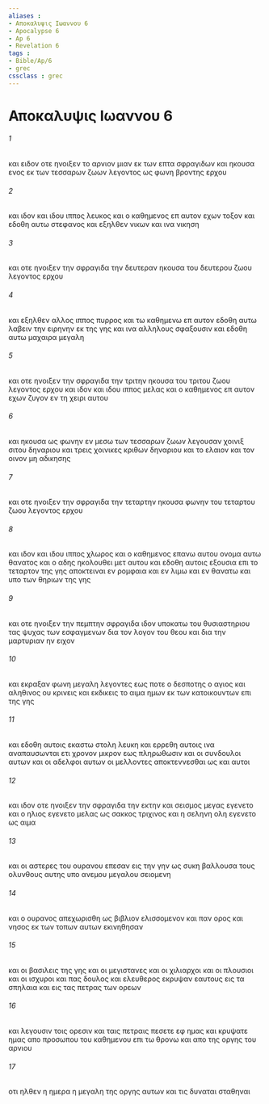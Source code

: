 ```yaml
---
aliases : 
- Αποκαλυψις Ιωαννου 6
- Apocalypse 6
- Ap 6
- Revelation 6
tags : 
- Bible/Ap/6
- grec
cssclass : grec
---
```


# Αποκαλυψις Ιωαννου 6

###### 1
και ειδον οτε ηνοιξεν το αρνιον μιαν εκ των επτα σφραγιδων και ηκουσα ενος εκ των τεσσαρων ζωων λεγοντος ως φωνη βροντης ερχου
###### 2
και ιδον και ιδου ιππος λευκος και ο καθημενος επ αυτον εχων τοξον και εδοθη αυτω στεφανος και εξηλθεν νικων και ινα νικηση
###### 3
και οτε ηνοιξεν την σφραγιδα την δευτεραν ηκουσα του δευτερου ζωου λεγοντος ερχου
###### 4
και εξηλθεν αλλος ιππος πυρρος και τω καθημενω επ αυτον εδοθη αυτω λαβειν την ειρηνην εκ της γης και ινα αλληλους σφαξουσιν και εδοθη αυτω μαχαιρα μεγαλη
###### 5
και οτε ηνοιξεν την σφραγιδα την τριτην ηκουσα του τριτου ζωου λεγοντος ερχου και ιδον και ιδου ιππος μελας και ο καθημενος επ αυτον εχων ζυγον εν τη χειρι αυτου
###### 6
και ηκουσα ως φωνην εν μεσω των τεσσαρων ζωων λεγουσαν χοινιξ σιτου δηναριου και τρεις χοινικες κριθων δηναριου και το ελαιον και τον οινον μη αδικησης
###### 7
και οτε ηνοιξεν την σφραγιδα την τεταρτην ηκουσα φωνην του τεταρτου ζωου λεγοντος ερχου
###### 8
και ιδον και ιδου ιππος χλωρος και ο καθημενος επανω αυτου ονομα αυτω θανατος και ο αδης ηκολουθει μετ αυτου και εδοθη αυτοις εξουσια επι το τεταρτον της γης αποκτειναι εν ρομφαια και εν λιμω και εν θανατω και υπο των θηριων της γης
###### 9
και οτε ηνοιξεν την πεμπτην σφραγιδα ιδον υποκατω του θυσιαστηριου τας ψυχας των εσφαγμενων δια τον λογον του θεου και δια την μαρτυριαν ην ειχον
###### 10
και εκραξαν φωνη μεγαλη λεγοντες εως ποτε ο δεσποτης ο αγιος και αληθινος ου κρινεις και εκδικεις το αιμα ημων εκ των κατοικουντων επι της γης
###### 11
και εδοθη αυτοις εκαστω στολη λευκη και ερρεθη αυτοις ινα αναπαυσωνται ετι χρονον μικρον εως πληρωθωσιν και οι συνδουλοι αυτων και οι αδελφοι αυτων οι μελλοντες αποκτεννεσθαι ως και αυτοι
###### 12
και ιδον οτε ηνοιξεν την σφραγιδα την εκτην και σεισμος μεγας εγενετο και ο ηλιος εγενετο μελας ως σακκος τριχινος και η σεληνη ολη εγενετο ως αιμα
###### 13
και οι αστερες του ουρανου επεσαν εις την γην ως συκη βαλλουσα τους ολυνθους αυτης υπο ανεμου μεγαλου σειομενη
###### 14
και ο ουρανος απεχωρισθη ως βιβλιον ελισσομενον και παν ορος και νησος εκ των τοπων αυτων εκινηθησαν
###### 15
και οι βασιλεις της γης και οι μεγιστανες και οι χιλιαρχοι και οι πλουσιοι και οι ισχυροι και πας δουλος και ελευθερος εκρυψαν εαυτους εις τα σπηλαια και εις τας πετρας των ορεων
###### 16
και λεγουσιν τοις ορεσιν και ταις πετραις πεσετε εφ ημας και κρυψατε ημας απο προσωπου του καθημενου επι τω θρονω και απο της οργης του αρνιου
###### 17
οτι ηλθεν η ημερα η μεγαλη της οργης αυτων και τις δυναται σταθηναι
